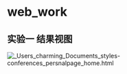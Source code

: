 # web_work

## 实验一 结果视图

![_Users_charming_Documents_styles-conferences_persnalpage_home.html](https://tva1.sinaimg.cn/large/008i3skNgy1gvkq54xrz7j60u00xb0w602.jpg)
